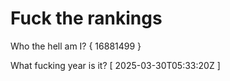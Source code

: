# Fuck the rankings

Who the hell am I?
{ 16881499 }

What fucking year is it?
[ 2025-03-30T05:33:20Z ]

